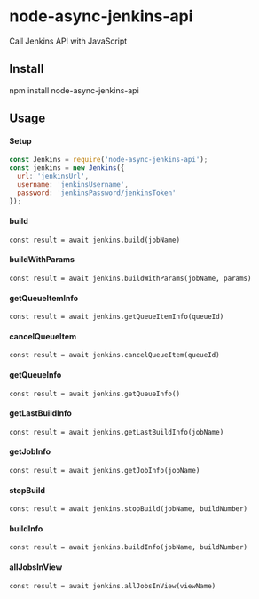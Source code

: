 # node-async-jenkins-api
Call Jenkins API with JavaScript

## Install
npm install node-async-jenkins-api

## Usage

#### Setup
```javascript
const Jenkins = require('node-async-jenkins-api');
const jenkins = new Jenkins({
  url: 'jenkinsUrl',
  username: 'jenkinsUsername',
  password: 'jenkinsPassword/jenkinsToken'
});
```

#### build
``` 
const result = await jenkins.build(jobName)
```

#### buildWithParams
```
const result = await jenkins.buildWithParams(jobName, params)
```

#### getQueueItemInfo
```
const result = await jenkins.getQueueItemInfo(queueId)
```

#### cancelQueueItem
```
const result = await jenkins.cancelQueueItem(queueId)
```

#### getQueueInfo
```
const result = await jenkins.getQueueInfo()
```

#### getLastBuildInfo
```
const result = await jenkins.getLastBuildInfo(jobName)
```

#### getJobInfo
```
const result = await jenkins.getJobInfo(jobName)
```


#### stopBuild
```
const result = await jenkins.stopBuild(jobName, buildNumber)
```

#### buildInfo
```
const result = await jenkins.buildInfo(jobName, buildNumber)
```

#### allJobsInView
```
const result = await jenkins.allJobsInView(viewName)
```
